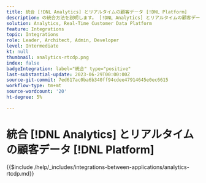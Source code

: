 ```yaml
---
title: 統合 [!DNL Analytics] とリアルタイムの顧客データ [!DNL Platform]
description: の統合方法を説明します。 [!DNL Analytics] とリアルタイムの顧客データ [!DNL Platform].
solution: Analytics, Real-Time Customer Data Platform
feature: Integrations
topic: Integrations
role: Leader, Architect, Admin, Developer
level: Intermediate
kt: null
thumbnail: analytics-rtcdp.png
index: false
badgeIntegration: label="統合" type="positive"
last-substantial-update: 2023-06-29T00:00:00Z
source-git-commit: 7ed617ac0ba6b340ff94cdee47914645e0ec6615
workflow-type: tm+mt
source-wordcount: '20'
ht-degree: 5%

---
```



# 統合 [!DNL Analytics] とリアルタイムの顧客データ [!DNL Platform]

{{$include /help/_includes/integrations-between-applications/analytics-rtcdp.md}}
